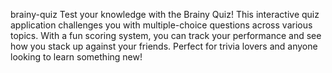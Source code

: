 brainy-quiz
Test your knowledge with the Brainy Quiz! This interactive quiz application challenges you with multiple-choice questions across various topics. With a fun scoring system, you can track your performance and see how you stack up against your friends. Perfect for trivia lovers and anyone looking to learn something new!

